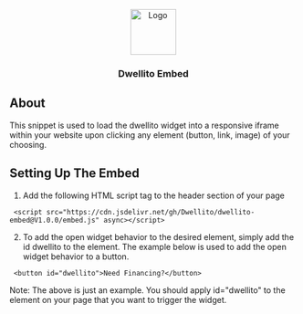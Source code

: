 <!-- Improved compatibility of back to top link: See: https://github.com/othneildrew/Best-README-Template/pull/73 -->

<a name="readme-top"></a>

<!-- PROJECT LOGO -->
<div align="center">
 <a href="https://dwellito.com">
    <img src="https://avatars.githubusercontent.com/u/83094440?s=200&v=4" alt="Logo" width="80" height="80">
  </a>
  <h3 align="center">Dwellito Embed</h3>
</div>
  
  <!-- ABOUT THE PROJECT -->

## About

This snippet is used to load the dwellito widget into a responsive iframe within your website upon clicking any element (button, link, image) of your choosing.

## Setting Up The Embed

1. Add the following HTML script tag to the header section of your page

```
 <script src="https://cdn.jsdelivr.net/gh/Dwellito/dwellito-embed@V1.0.0/embed.js" async></script>
```

2. To add the open widget behavior to the desired element, simply add the id dwellito to the element. The example below is used to add the open widget behavior to a button.

```
 <button id="dwellito">Need Financing?</button>
```

Note: The above is just an example. You should apply id="dwellito" to the element on your page that you want to trigger the widget.
